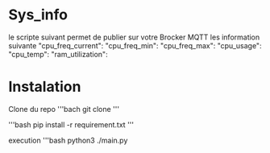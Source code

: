# Sys_info
le scripte suivant permet de publier sur votre Brocker MQTT les information suivante 
    "cpu_freq_current": 
    "cpu_freq_min": 
    "cpu_freq_max": 
    "cpu_usage": 
    "cpu_temp": 
    "ram_utilization": 

# Instalation 
Clone du repo 
'''bach
git clone
'''

'''bash 
    pip install -r requirement.txt
'''

execution 
'''bash 
python3 ./main.py